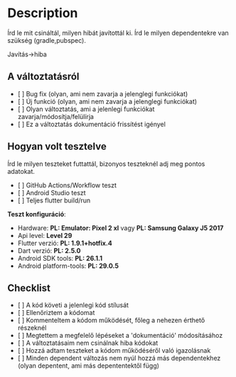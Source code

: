 # Description

Írd le mit csináltál, milyen hibát javítottál ki. Írd le milyen dependentekre van szükség (gradle,pubspec).

Javítás->hiba

## A változtatásról

-  \[  ] Bug fix (olyan, ami nem zavarja a jelenglegi funkciókat)
-  \[  ] Új funkció (olyan, ami nem zavarja a jelenglegi funkciókat)
-  \[  ] Olyan változtatás, ami a jelenlegi funkciókat zavarja/módosítja/felülírja
-  \[  ] Ez a változtatás dokumentáció frissítést igényel

## Hogyan volt tesztelve

Írd le milyen teszteket futtattál, bizonyos teszteknél adj meg pontos adatokat.

-  \[  ] GitHub Actions/Workflow teszt
-  \[  ] Android Studio teszt
-  \[  ] Teljes flutter build/run

**Teszt konfiguráció**:
-  Hardware: **PL: Emulator: Pixel 2 xl** vagy **PL: Samsung Galaxy J5 2017**
-  Api level: **Level 29**
-  Flutter verzió: **PL: 1.9.1+hotfix.4**
-  Dart verzió: **PL: 2.5.0**
-  Android SDK tools: **PL: 26.1.1**
-  Android platform-tools: **PL: 29.0.5**

## Checklist

-  \[ ]  A kód követi a jelenlegi kód stílusát
-  \[ ]  Ellenőriztem a kódomat
-  \[ ]  Kommenteltem a kódom működését, főleg a nehezen érthető részeknél
-  \[ ]  Megtettem a megfelelő lépéseket a 'dokumentáció' módosításához
-  \[ ]  A változtatásaim nem csinálnak hiba kódokat
-  \[ ]  Hozzá adtam teszteket a kódom működéséről való igazolásnak
-  \[ ]  Minden dependent változás nem nyúl hozzá más dependentekhez (olyan depentent, ami más depententektől függ)